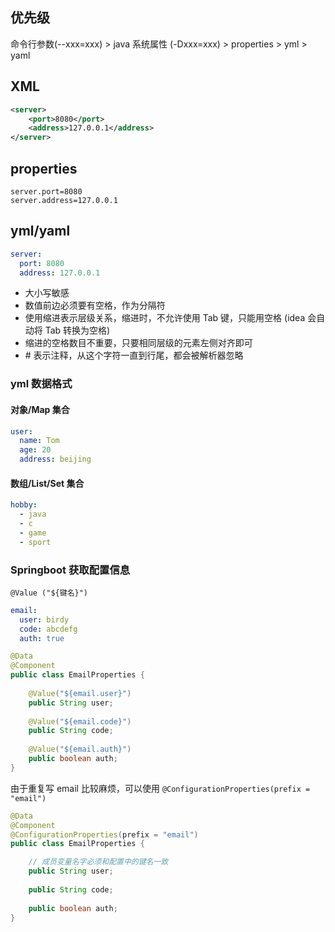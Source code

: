 ## 优先级
命令行参数(--xxx=xxx) > java 系统属性 (-Dxxx=xxx) > properties > yml > yaml
## XML
```xml
<server>
	<port>8080</port>
	<address>127.0.0.1</address>
</server>
```

## properties
```properties
server.port=8080
server.address=127.0.0.1
```

## yml/yaml
```yml
server:
  port: 8080
  address: 127.0.0.1
```
- 大小写敏感
- 数值前边必须要有空格，作为分隔符
- 使用缩进表示层级关系，缩进时，不允许使用 Tab 键，只能用空格 (idea 会自动将 Tab 转换为空格)
- 缩进的空格数目不重要，只要相同层级的元素左侧对齐即可
- $\#$ 表示注释，从这个字符一直到行尾，都会被解析器忽略

### yml 数据格式
#### 对象/Map 集合
```yml
user:  
  name: Tom  
  age: 20  
  address: beijing
```
#### 数组/List/Set 集合
```yml
hobby:  
  - java  
  - c  
  - game  
  - sport
```

### Springboot 获取配置信息
`@Value ("${键名}")` 

```yml
email:  
  user: birdy  
  code: abcdefg
  auth: true
```

```java
@Data
@Component  
public class EmailProperties {  
  
    @Value("${email.user}")  
    public String user;  
  
    @Value("${email.code}")  
    public String code;  
  
    @Value("${email.auth}")  
    public boolean auth;  
}
```

由于重复写 email 比较麻烦，可以使用 `@ConfigurationProperties(prefix = "email")`
```java
@Data  
@Component  
@ConfigurationProperties(prefix = "email")  
public class EmailProperties {  

  	// 成员变量名字必须和配置中的键名一致
    public String user;  
  
    public String code;  
  
    public boolean auth;  
}
```